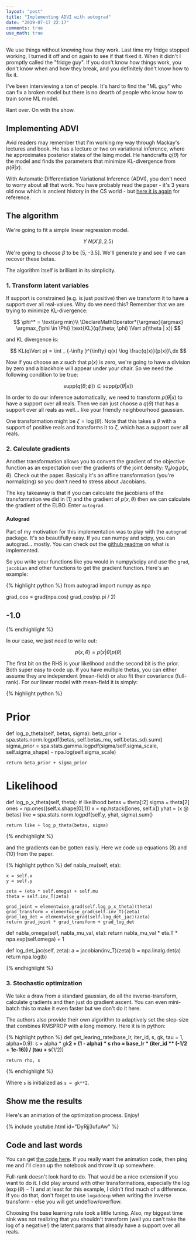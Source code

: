 ```yaml
---
layout: "post"
title: "Implementing ADVI with autograd"
date: "2019-07-17 22:17"
comments: true
use_math: true
---
```


We use things without knowing how they work. Last time my fridge stopped working, I turned it off and on again to see if that fixed it. When it didn't I promptly called the "fridge guy". If you don't know how things work, you don't know when and how they break, and you definitely don't know how to fix it.

I've been interviewing a ton of people. It's hard to find the "ML guy" who can fix a broken model but there is no dearth of people who know how to train some ML model.

Rant over. On with the show.

## Implementing ADVI

Avid readers may remember that I'm working my way through Mackay's lectures and book. He has a lecture or two on variational inference, where he approximates posterior states of the Ising model. He handcrafts $q(\theta)$ for the model and finds the parameters that minimize KL-divergence from $p(\theta \vert x)$.

With Automatic Differentiation Variational Inference (ADVI), you don't need to worry about all that work. You have probably read the paper - it's 3 years old now which is ancient history in the CS world - but [here it is again](https://arxiv.org/pdf/1603.00788.pdf) for reference.

## The algorithm

We're going to fit a simple linear regression model.

$$
Y ~ N(X'\beta, 2.5)
$$

We're going to choose $\beta$ to be [5, -3.5]. We'll generate $y$ and see if we can recover these betas.

The algorithm itself is brilliant in its simplicity.

### 1. Transform latent variables ###

If support is constrained (e.g. is just positive) then we transform it to have a support over all real-values. Why do we need this? Remember that we are trying to minimize KL-divergence:

$$
\phi^* = \text{arg min}\\
\DeclareMathOperator*{\argmax}{argmax}
\argmax_{\phi \in \Phi} \text{KL}(q(\theta; \phi) \Vert p(\theta | x))
$$

and KL divergence is:

$$
KL(q\Vert p) = \int _ {-\infty }^{\infty} q(x) \log \frac{q(x)}{p(x)}\,dx
$$

Now if you choose an $x$ such that $p(x)$ is zero, we're going to have a division by zero and a blackhole will appear under your chair. So we need the following condition to be true:

$$
\text{supp}(q(\theta;\phi)) \subseteq \text{supp}(p(\theta\vert x))
$$

In order to do our inference automatically, we need to transform $p(\theta \vert x)$ to have a support over all reals. Then we can just choose a $q(\theta)$ that has a support over all reals as well... like your friendly neighbourhood gaussian.

One transformation might be $\zeta = \log(\theta)$. Note that this takes a $\theta$ with a support of positive reals and transforms it to $\zeta$, which has a support over all reals.

### 2. Calculate gradients

Another transformation allows you to convert the gradient of the objective function as an expectation over the gradients of the joint density: $\nabla_{\theta}\log p(x, \theta)$. Check out the paper. Basically it's an affine transformation (you're normalizing) so you don't need to stress about Jacobians.

The key takeaway is that if you can calculate the jacobians of the transformation we did in (1) and the gradient of $p(x, \theta)$ then we can calculate the gradient of the ELBO. Enter `autograd`.

#### Autograd

Part of my motivation for this implementation was to play with the `autograd` package. It's so beautifully easy. If you can numpy and scipy, you can autograd... mostly. You can check out the [github readme](https://github.com/HIPS/autograd) on what is implemented.

So you write your functions like you would in numpy/scipy and use the `grad`, `jacobian` and other functions to get the gradient function. Here's an example:

{% highlight python %}
from autograd import numpy as npa

grad_cos = grad(npa.cos)
grad_cos(np.pi / 2)

## -1.0
{% endhighlight %}

In our case, we just need to write out:

$$p(x, \theta) = p(x | \theta)p(\theta)$$

The first bit on the RHS is your likelihood and the second bit is the prior. Both super easy to code up. If you have multiple thetas, you can either assume they are independent (mean-field) or also fit their covariance (full-rank). For our linear model with mean-field it is simply:

{% highlight python %}

# Prior
def log_p_theta(self, betas, sigma):
    beta_prior = spa.stats.norm.logpdf(betas, self.betas_mu, self.betas_sd).sum()
    sigma_prior = spa.stats.gamma.logpdf(sigma/self.sigma_scale, self.sigma_shape) - npa.log(self.sigma_scale)

    return beta_prior + sigma_prior

# Likelihood
def log_p_x_theta(self, theta):
    # likelihood
    betas = theta[:2]
    sigma = theta[2]
    ones = np.ones((self.x.shape[0],1))
    x = np.hstack([ones, self.x])
    yhat = (x @ betas)
    like = spa.stats.norm.logpdf(self.y, yhat, sigma).sum()

    return like + log_p_theta(betas, sigma)

{% endhighlight %}

and the gradients can be gotten easily. Here we code up equations (8) and (10) from the paper.

{% highlight python %}
def nabla_mu(self, eta):

    x = self.x
    y = self.y

    zeta = (eta * self.omega) + self.mu
    theta = self.inv_T(zeta)

    grad_joint = elementwise_grad(self.log_p_x_theta)(theta)
    grad_transform = elementwise_grad(self.inv_T)(zeta)
    grad_log_det = elementwise_grad(self.log_det_jac)(zeta)
    return grad_joint * grad_transform + grad_log_det

def nabla_omega(self, nabla_mu_val, eta):
    return nabla_mu_val * eta.T * npa.exp(self.omega) + 1

def log_det_jac(self, zeta):
    a = jacobian(inv_T)(zeta)
    b = npa.linalg.det(a)
    return npa.log(b)

{% endhighlight %}

### 3. Stochastic optimization ###

We take a draw from a standard gaussian, do all the inverse-transform, calculate gradients and then just do gradient ascent. You can even mini-batch this to make it even faster but we don't do it here.

The authors also provide their own algorithm to adaptively set the step-size that combines RMSPROP with a long memory. Here it is in python:

{% highlight python %}
def get_learing_rate(base_lr, iter_id, s, gk, tau = 1, alpha=0.9):
    s = alpha * gk**2 + (1 - alpha) * s
    rho = base_lr * (iter_id ** (-1/2 + 1e-16)) / (tau + s**(1/2))

    return rho, s
{% endhighlight %}

Where `s` is initialized as `s = gk**2`.

## Show me the results

Here's an animation of the optimization process. Enjoy!

{% include youtube.html id="DyRjj3ufuAw" %}

## Code and last words

You can get [the code here](https://github.com/sidravi1/Blog/tree/master/src/advi). If you really want the animation code, then ping me and I'll clean up the notebook and throw it up somewhere.

Full-rank doesn't look hard to do. That would be a nice extension if you want to do it. I did play around with other transformations, especially the $\log(\exp(\theta) - 1)$ and at least for this example, I didn't find much of a difference. If you do that, don't forget to use `logaddexp` when writing the inverse transform - else you will get undeflow/overflow.

Choosing the base learning rate took a little tuning. Also, my biggest time sink was not realizing that you shouldn't transform (well you can't take the log of a negative!) the latent params that already have a support over all reals.
